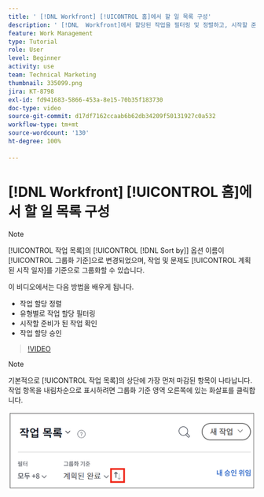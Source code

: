 ```yaml
---
title: ' [!DNL Workfront] [!UICONTROL 홈]에서 할 일 목록 구성'
description: ' [!DNL  Workfront]에서 할당된 작업을 필터링 및 정렬하고, 시작할 준비가 된 작업을 확인하고, 작업 할당을 수락하는 방법에 대해 알아봅니다.'
feature: Work Management
type: Tutorial
role: User
level: Beginner
activity: use
team: Technical Marketing
thumbnail: 335099.png
jira: KT-8798
exl-id: fd941683-5866-453a-8e15-70b35f183730
doc-type: video
source-git-commit: d17df7162ccaab6b62db34209f50131927c0a532
workflow-type: tm+mt
source-wordcount: '130'
ht-degree: 100%

---
```


# [!DNL Workfront] [!UICONTROL 홈]에서 할 일 목록 구성

>[!NOTE]
>
>[!UICONTROL 작업 목록]의 [!UICONTROL [!DNL Sort by]] 옵션 이름이 [!UICONTROL 그룹화 기준]으로 변경되었으며, 작업 및 문제도 [!UICONTROL 계획된 시작 일자]를 기준으로 그룹화할 수 있습니다.

이 비디오에서는 다음 방법을 배우게 됩니다.

* 작업 할당 정렬
* 유형별로 작업 할당 필터링
* 시작할 준비가 된 작업 확인
* 작업 할당 승인

>[!VIDEO](https://video.tv.adobe.com/v/335099/?quality=12&learn=on&enablevpops)

>[!NOTE]
>
>기본적으로 [!UICONTROL 작업 목록]의 상단에 가장 먼저 마감된 항목이 나타납니다. 작업 항목을 내림차순으로 표시하려면 그룹화 기준 영역 오른쪽에 있는 화살표를 클릭합니다.

![기한별로 그룹화된 작업 목록을 보여 주는 화면 이미지](assets/work-list-arrows.png)
